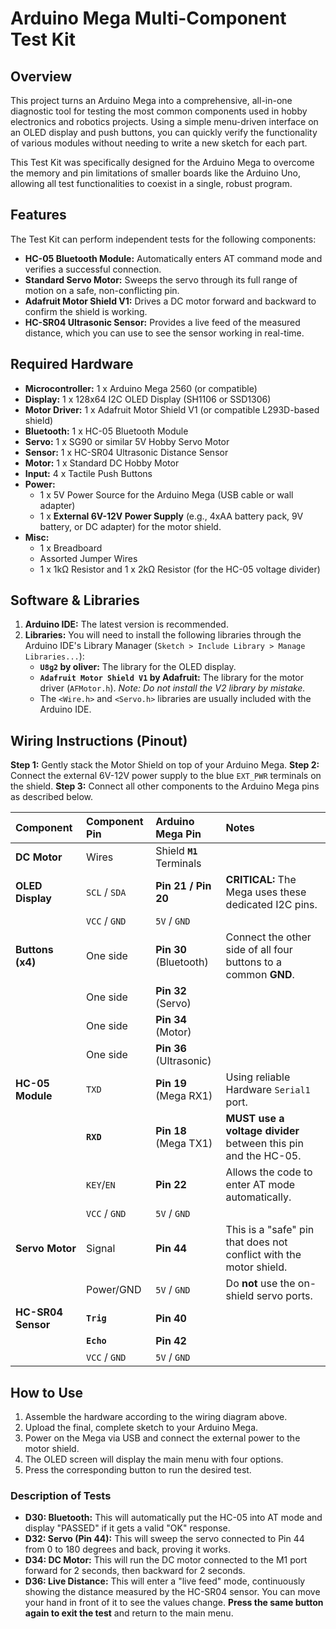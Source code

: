 
# Arduino Mega Multi-Component Test Kit

## Overview

This project turns an Arduino Mega into a comprehensive, all-in-one diagnostic tool for testing the most common components used in hobby electronics and robotics projects. Using a simple menu-driven interface on an OLED display and push buttons, you can quickly verify the functionality of various modules without needing to write a new sketch for each part.

This Test Kit was specifically designed for the Arduino Mega to overcome the memory and pin limitations of smaller boards like the Arduino Uno, allowing all test functionalities to coexist in a single, robust program.

## Features

The Test Kit can perform independent tests for the following components:

* **HC-05 Bluetooth Module:** Automatically enters AT command mode and verifies a successful connection.
* **Standard Servo Motor:** Sweeps the servo through its full range of motion on a safe, non-conflicting pin.
* **Adafruit Motor Shield V1:** Drives a DC motor forward and backward to confirm the shield is working.
* **HC-SR04 Ultrasonic Sensor:** Provides a live feed of the measured distance, which you can use to see the sensor working in real-time.

## Required Hardware

* **Microcontroller:** 1 x Arduino Mega 2560 (or compatible)
* **Display:** 1 x 128x64 I2C OLED Display (SH1106 or SSD1306)
* **Motor Driver:** 1 x Adafruit Motor Shield V1 (or compatible L293D-based shield)
* **Bluetooth:** 1 x HC-05 Bluetooth Module
* **Servo:** 1 x SG90 or similar 5V Hobby Servo Motor
* **Sensor:** 1 x HC-SR04 Ultrasonic Distance Sensor
* **Motor:** 1 x Standard DC Hobby Motor
* **Input:** 4 x Tactile Push Buttons
* **Power:**
    * 1 x 5V Power Source for the Arduino Mega (USB cable or wall adapter)
    * 1 x **External 6V-12V Power Supply** (e.g., 4xAA battery pack, 9V battery, or DC adapter) for the motor shield.
* **Misc:**
    * 1 x Breadboard
    * Assorted Jumper Wires
    * 1 x 1kΩ Resistor and 1 x 2kΩ Resistor (for the HC-05 voltage divider)

## Software & Libraries

1.  **Arduino IDE:** The latest version is recommended.
2.  **Libraries:** You will need to install the following libraries through the Arduino IDE's Library Manager (`Sketch > Include Library > Manage Libraries...`):
    * **`U8g2` by oliver:** The library for the OLED display.
    * **`Adafruit Motor Shield V1` by Adafruit:** The library for the motor driver (`AFMotor.h`). *Note: Do not install the V2 library by mistake.*
    * The `<Wire.h>` and `<Servo.h>` libraries are usually included with the Arduino IDE.

## Wiring Instructions (Pinout)

**Step 1:** Gently stack the Motor Shield on top of your Arduino Mega.
**Step 2:** Connect the external 6V-12V power supply to the blue `EXT_PWR` terminals on the shield.
**Step 3:** Connect all other components to the Arduino Mega pins as described below.

| Component | Component Pin | Arduino Mega Pin | Notes |
| :--- | :--- | :--- | :--- |
| **DC Motor** | Wires | Shield **`M1`** Terminals| |
| **OLED Display** | `SCL` / `SDA` | **Pin 21 / Pin 20** | **CRITICAL:** The Mega uses these dedicated I2C pins. |
| | `VCC` / `GND` | `5V` / `GND` | |
| **Buttons (x4)** | One side | **Pin 30** (Bluetooth) | Connect the other side of all four buttons to a common **GND**. |
| | One side | **Pin 32** (Servo) | |
| | One side | **Pin 34** (Motor) | |
| | One side | **Pin 36** (Ultrasonic) | |
| **HC-05 Module** | `TXD` | **Pin 19** (Mega RX1) | Using reliable Hardware `Serial1` port. |
| | **`RXD`** | **Pin 18** (Mega TX1) | **MUST use a voltage divider** between this pin and the HC-05. |
| | `KEY`/`EN` | **Pin 22** | Allows the code to enter AT mode automatically. |
| | `VCC` / `GND` | `5V` / `GND` | |
| **Servo Motor** | Signal | **Pin 44** | This is a "safe" pin that does not conflict with the motor shield. |
| | Power/GND | `5V` / `GND` | Do **not** use the on-shield servo ports. |
| **HC-SR04 Sensor** | **`Trig`** | **Pin 40** | |
| | **`Echo`** | **Pin 42** | |
| | `VCC` / `GND` | `5V` / `GND` | |

## How to Use

1.  Assemble the hardware according to the wiring diagram above.
2.  Upload the final, complete sketch to your Arduino Mega.
3.  Power on the Mega via USB and connect the external power to the motor shield.
4.  The OLED screen will display the main menu with four options.
5.  Press the corresponding button to run the desired test.

### Description of Tests

* **D30: Bluetooth:** This will automatically put the HC-05 into AT mode and display "PASSED" if it gets a valid "OK" response.
* **D32: Servo (Pin 44):** This will sweep the servo connected to Pin 44 from 0 to 180 degrees and back, proving it works.
* **D34: DC Motor:** This will run the DC motor connected to the M1 port forward for 2 seconds, then backward for 2 seconds.
* **D36: Live Distance:** This will enter a "live feed" mode, continuously showing the distance measured by the HC-SR04 sensor. You can move your hand in front of it to see the values change. **Press the same button again to exit the test** and return to the main menu.
